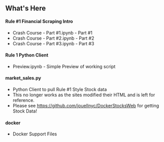 ## What's Here
#### Rule #1 Financial Scraping Intro
- Crash Course - Part #1.ipynb - Part #1
- Crash Course - Part #2.ipynb - Part #2
- Crash Course - Part #3.ipynb - Part #3
#### Rule 1 Python Client 
- Preview.ipynb - Simple Preview of working script

#### market_sales.py 
- Python Client to pull Rule #1 Style Stock data
- This no longer works as the sites modified their HTML and is left for reference.
- Please see https://github.com/jouellnyc/DockerStocksWeb for getting Stock Data!

#### docker
- Docker Support Files 
